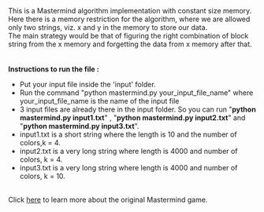 <MTMarkdownOptions output='html4'>
    This is a Mastermind algorithm implementation with constant size memory.
	<br/>
	Here there is a memory restriction for the algorithm, where we are allowed only two strings, viz. x and y in the memory to store our data. 
	<br/>
	The main strategy would be that of figuring the right combination of block string from the x memory and forgetting the data from x memory after that.
	<br><br><br>
	<b>Instructions to run the file : </b>
	<ul>
		<li>
			Put your input file inside the 'input' folder.
		</li>
		<li>
			Run the command "python mastermind.py your_input_file_name" where your_input_file_name is the name of the input file
		</li>	
		<li>
			3 input files are already there in the input folder. So you can run "<b>python mastermind.py input1.txt</b>" , "<b>python mastermind.py input2.txt</b>" and "<b>python mastermind.py input3.txt</b>". 
		</li>	
		<li> 
			input1.txt is a short string where the length is 10 and the number of colors,k = 4.
		</li>	
		<li>
			input2.txt is a very long string where length is 4000 and number of colors, k = 4.
		</li>
		<li>
			input3.txt is a very long string where length is 4000 and number of colors, k = 10.
		</li>
	</ul>	
	<br>
	Click <a href="http://en.wikipedia.org/wiki/Mastermind_(board_game)">here</a> to learn more about the original Mastermind game.
</MTMarkdownOptions>




